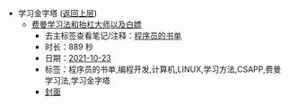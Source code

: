 - 学习金字塔 ([返回上层](../))
    - [费曼学习法和抬杠大师以及白嫖](https://www.bilibili.com/video/BV12f4y1g7LH)
        - 去主标签查看笔记/注释：[程序员的书单](../tags/程序员的书单.md)
        - 时长：889 秒
        - 日期：[2021-10-23](../month/202110.md)
        - 标签：程序员的书单,编程开发,计算机,LINUX,学习方法,CSAPP,费曼学习法,学习金字塔
        - [封面](http://i2.hdslb.com/bfs/archive/0c77369a84425c41f8246c2eb3517f8a4e26c636.jpg)
